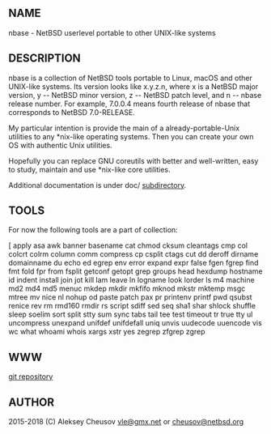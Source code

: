 ## NAME

nbase - NetBSD userlevel portable to other UNIX-like systems

## DESCRIPTION

nbase is a collection of NetBSD tools portable to Linux, macOS and
other UNIX-like systems. Its version looks like x.y.z.n, where x is a
NetBSD major version, y -- NetBSD minor version, z -- NetBSD patch
level, and n -- nbase release number. For example, 7.0.0.4 means
fourth release of nbase that corresponds to NetBSD 7.0-RELEASE.

My particular intention is provide the main of a already-portable-Unix
utilities to any *nix-like operating systems. Then you can create your
own OS with authentic Unix utilities.

Hopefully you can replace GNU coreutils with better and well-written,
easy to study, maintain and use *nix-like core utilities.


Additional documentation is under doc/
[subdirectory](https://github.com/cheusov/nbase/tree/master/doc).

## TOOLS

For now the following tools are a part of collection:

[ apply asa awk banner basename cat chmod cksum cleantags cmp col
colcrt colrm column comm compress cp csplit ctags cut dd deroff
dirname domainname du echo ed egrep env error expand expr false fgen
fgrep find fmt fold fpr from fsplit getconf getopt grep groups head
hexdump hostname id indent install join jot kill lam leave ln logname
look lorder ls m4 machine md2 md4 md5 menuc mkdep mkdir mkfifo mknod
mkstr mktemp msgc mtree mv nice nl nohup od paste patch pax pr
printenv printf pwd qsubst renice rev rm rmd160 rmdir rs script sdiff
sed seq sha1 shar shlock shuffle sleep soelim sort split stty sum sync
tabs tail tee test timeout tr true tty ul uncompress unexpand unifdef
unifdefall uniq unvis uudecode uuencode vis wc what whoami whois xargs
xstr yes zegrep zfgrep zgrep

## WWW

[git repository](https://github.com/cheusov/nbase)

## AUTHOR

2015-2018 (C) Aleksey Cheusov <vle@gmx.net> or <cheusov@netbsd.org>
